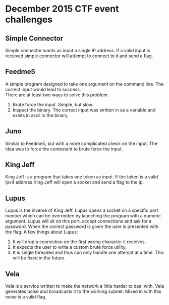 # December 2015 CTF event  challenges

## Simple Connector
Simple connector wants as input a single IP address. If a valid input is received simple connector will attempt to connect to it and send a flag.

## Feedme5
A simple program designed to take one argument on the command line. The correct input would lead to success.  
There are at least two ways to solve this problem.  
1. Brute force the input. Simple, but slow.
2. Inspect the binary. The correct input was written in as a variable and exists in ascii in the binary.

## Juno
Similar to Feedme5, but with a more complicated check on the input. The idea was to force the contestant to brute force the input.

## King Jeff
King Jeff is a program that takes one token as input. If the token is a valid ipv4 address King Jeff will open a socket and send a flag to the ip.

## Lupus
Lupus is the inverse of King Jeff. Lupus opens a socket on a specific port number which can be overridden by launching the program with a numeric argument. Lupus will sit on this port, accept connections and ask for a password. When the correct password is given the user is presented with the flag. A few things about Lupus:
1. It will drop a connection on the first wrong character it receives.
2. It expects the user to write a custom brute force utility.
3. It is single threaded and thus can only handle one attempt at a time. This will be fixed in the future.

## Vela
Vela is a service written to make the network a little harder to deal with. Vela generates noise and broadcasts it to the working subnet. Mixed in with this noise is a valid flag.
